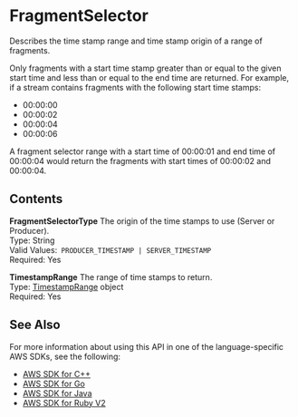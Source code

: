 # FragmentSelector<a name="API_reader_FragmentSelector"></a>

Describes the time stamp range and time stamp origin of a range of fragments\.

Only fragments with a start time stamp greater than or equal to the given start time and less than or equal to the end time are returned\. For example, if a stream contains fragments with the following start time stamps: 
+ 00:00:00
+ 00:00:02
+ 00:00:04
+ 00:00:06

 A fragment selector range with a start time of 00:00:01 and end time of 00:00:04 would return the fragments with start times of 00:00:02 and 00:00:04\. 

## Contents<a name="API_reader_FragmentSelector_Contents"></a>

 **FragmentSelectorType**   <a name="KinesisVideo-Type-reader_FragmentSelector-FragmentSelectorType"></a>
The origin of the time stamps to use \(Server or Producer\)\.  
Type: String  
Valid Values:` PRODUCER_TIMESTAMP | SERVER_TIMESTAMP`   
Required: Yes

 **TimestampRange**   <a name="KinesisVideo-Type-reader_FragmentSelector-TimestampRange"></a>
The range of time stamps to return\.  
Type: [TimestampRange](API_reader_TimestampRange.md) object  
Required: Yes

## See Also<a name="API_reader_FragmentSelector_SeeAlso"></a>

For more information about using this API in one of the language\-specific AWS SDKs, see the following:
+  [AWS SDK for C\+\+](https://docs.aws.amazon.com/goto/SdkForCpp/kinesis-video-reader-data-2017-09-30/FragmentSelector) 
+  [AWS SDK for Go](https://docs.aws.amazon.com/goto/SdkForGoV1/kinesis-video-reader-data-2017-09-30/FragmentSelector) 
+  [AWS SDK for Java](https://docs.aws.amazon.com/goto/SdkForJava/kinesis-video-reader-data-2017-09-30/FragmentSelector) 
+  [AWS SDK for Ruby V2](https://docs.aws.amazon.com/goto/SdkForRubyV2/kinesis-video-reader-data-2017-09-30/FragmentSelector) 